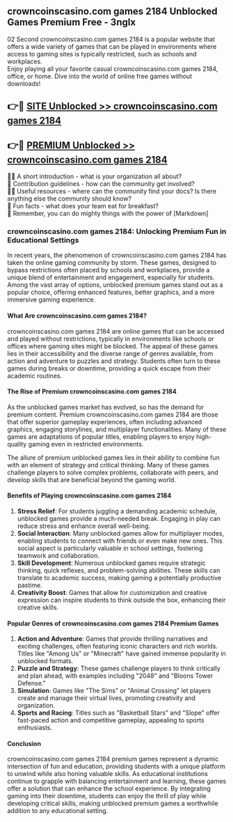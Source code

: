 ## crowncoinscasino.com games 2184 Unblocked Games Premium Free - 3nglx

02 Second crowncoinscasino.com games 2184 is a popular website that offers a wide variety of games that can be played in environments where access to gaming sites is typically restricted, such as schools and workplaces.  
Enjoy playing all your favorite casual crowncoinscasino.com games 2184, office, or home. Dive into the world of online free games without downloads!

## 👉🔴 [SITE Unblocked >> crowncoinscasino.com games 2184](http://freeplayer.one?title=crowncoinscasino.com_games_2184&ref=13D)

## 👉🔴 [PREMIUM Unblocked >> crowncoinscasino.com games 2184](http://freeplayer.one?title=crowncoinscasino.com_games_2184&ref=13D)

🙋‍♀️ A short introduction - what is your organization all about?  
🌈 Contribution guidelines - how can the community get involved?  
👩‍💻 Useful resources - where can the community find your docs? Is there anything else the community should know?  
🍿 Fun facts - what does your team eat for breakfast?  
🧙 Remember, you can do mighty things with the power of [Markdown]

### crowncoinscasino.com games 2184: Unlocking Premium Fun in Educational Settings

In recent years, the phenomenon of crowncoinscasino.com games 2184 has taken the online gaming community by storm. These games, designed to bypass restrictions often placed by schools and workplaces, provide a unique blend of entertainment and engagement, especially for students. Among the vast array of options, unblocked premium games stand out as a popular choice, offering enhanced features, better graphics, and a more immersive gaming experience.

#### What Are crowncoinscasino.com games 2184?

crowncoinscasino.com games 2184 are online games that can be accessed and played without restrictions, typically in environments like schools or offices where gaming sites might be blocked. The appeal of these games lies in their accessibility and the diverse range of genres available, from action and adventure to puzzles and strategy. Students often turn to these games during breaks or downtime, providing a quick escape from their academic routines.

#### The Rise of Premium crowncoinscasino.com games 2184

As the unblocked games market has evolved, so has the demand for premium content. Premium crowncoinscasino.com games 2184 are those that offer superior gameplay experiences, often including advanced graphics, engaging storylines, and multiplayer functionalities. Many of these games are adaptations of popular titles, enabling players to enjoy high-quality gaming even in restricted environments.

The allure of premium unblocked games lies in their ability to combine fun with an element of strategy and critical thinking. Many of these games challenge players to solve complex problems, collaborate with peers, and develop skills that are beneficial beyond the gaming world.

#### Benefits of Playing crowncoinscasino.com games 2184

1.  **Stress Relief**: For students juggling a demanding academic schedule, unblocked games provide a much-needed break. Engaging in play can reduce stress and enhance overall well-being.
2.  **Social Interaction**: Many unblocked games allow for multiplayer modes, enabling students to connect with friends or even make new ones. This social aspect is particularly valuable in school settings, fostering teamwork and collaboration.
3.  **Skill Development**: Numerous unblocked games require strategic thinking, quick reflexes, and problem-solving abilities. These skills can translate to academic success, making gaming a potentially productive pastime.
4.  **Creativity Boost**: Games that allow for customization and creative expression can inspire students to think outside the box, enhancing their creative skills.

#### Popular Genres of crowncoinscasino.com games 2184 Premium Games

1.  **Action and Adventure**: Games that provide thrilling narratives and exciting challenges, often featuring iconic characters and rich worlds. Titles like "Among Us" or "Minecraft" have gained immense popularity in unblocked formats.
2.  **Puzzle and Strategy**: These games challenge players to think critically and plan ahead, with examples including "2048" and "Bloons Tower Defense."
3.  **Simulation**: Games like "The Sims" or "Animal Crossing" let players create and manage their virtual lives, promoting creativity and organization.
4.  **Sports and Racing**: Titles such as "Basketball Stars" and "Slope" offer fast-paced action and competitive gameplay, appealing to sports enthusiasts.

#### Conclusion

crowncoinscasino.com games 2184 premium games represent a dynamic intersection of fun and education, providing students with a unique platform to unwind while also honing valuable skills. As educational institutions continue to grapple with balancing entertainment and learning, these games offer a solution that can enhance the school experience. By integrating gaming into their downtime, students can enjoy the thrill of play while developing critical skills, making unblocked premium games a worthwhile addition to any educational setting.